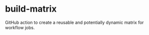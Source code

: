 # build-matrix
GitHub action to create a reusable and potentially dynamic matrix for workflow jobs.
